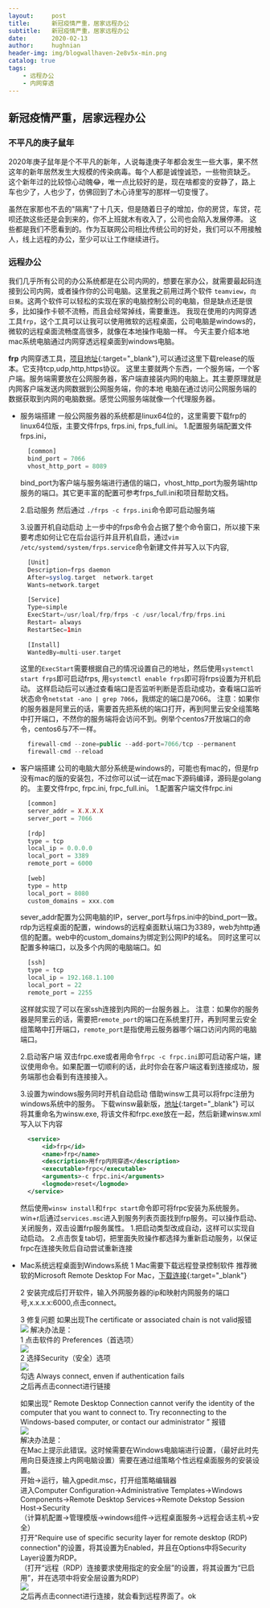 ```yaml
---
layout:     post   				    
title:      新冠疫情严重，居家远程办公
subtitle:   新冠疫情严重，居家远程办公
date:       2020-02-13				
author:     hughnian				
header-img: img/blogwallhaven-2e8v5x-min.png
catalog: true 						
tags:							
    - 远程办公
    - 内网穿透
---
```


## 新冠疫情严重，居家远程办公

### 不平凡的庚子鼠年

2020年庚子鼠年是个不平凡的新年，人说每逢庚子年都会发生一些大事，果不然这年的新年居然发生大规模的传染病毒。每个人都是诚惶诚恐，一些物资缺乏。
这个新年过的比较惊心动魄😂，唯一点比较好的是，现在啥都变的安静了，路上车也少了，人也少了，仿佛回到了木心诗里写的那样一切变慢了。

虽然在家那也不去的"隔离"了十几天，但是随着日子的增加，你的房贷，车贷，花呗还款这些还是会到来的，你不上班就木有收入了，公司也会陷入发展停滞。
这些都是我们不愿看到的。作为互联网公司相比传统公司的好处，我们可以不用接触人，线上远程的办公，至少可以让工作继续进行。

### 远程办公

我们几乎所有公司的办公系统都是在公司内网的，想要在家办公，就需要最起码连接到公司内网，或者操作你的公司电脑。这里我之前用过两个软件
`teamview`，`向日葵`。这两个软件可以轻松的实现在家的电脑控制公司的电脑，但是缺点还是很多，比如操作卡顿不流畅，而且会经常掉线，需要重连。
我现在使用的内网穿透工具`frp`，这个工具可以让我可以使用微软的远程桌面，公司电脑是windows的，微软的远程桌面流畅度高很多，就像在本地操作电脑一样。
今天主要介绍本地mac系统电脑通过内网穿透远程桌面到windows电脑。

**frp** 内网穿透工具，[项目地址](https://github.com/fatedier/frp){:target="_blank"},可以通过这里下载release的版本。它支持tcp,udp,http,https协议。
这里主要就两个东西，一个服务端，一个客户端。服务端需要放在公网服务器，客户端直接装内网的电脑上。其主要原理就是内网客户端发送内网数据到公网服务端，你的本地
电脑在通过访问公网服务端的数据获取到内网的电脑数据。感觉公网服务端就像一个代理服务器。    

- 服务端搭建
  一般公网服务器的系统都是linux64位的，这里需要下载frp的linux64位版，主要文件frps, frps.ini, frps_full.ini。
  1.配置服务端配置文件frps.ini，
  ```php
    [common]
    bind_port = 7066
    vhost_http_port = 8089
  ```
  bind_port为客户端与服务端进行通信的端口，vhost_http_port为服务端http服务的端口。其它更丰富的配置可参考frps_full.ini和项目帮助文档。    
  
  2.启动服务
  然后通过 `./frps -c frps.ini`命令即可启动服务端    
  
  3.设置开机自动启动
  上一步中的frps命令会占据了整个命令窗口，所以接下来要考虑如何让它在后台运行并且开机自启，通过`vim /etc/systemd/system/frps.service`命令新建文件并写入以下内容,
  ```php
    [Unit]
    Description=frps daemon
    After=syslog.target  network.target
    Wants=network.target
    
    [Service]
    Type=simple
    ExecStart=/usr/loal/frp/frps -c /usr/local/frp/frps.ini
    Restart= always
    RestartSec=1min
    
    [Install]
    WantedBy=multi-user.target
  ```
  这里的`ExecStart`需要根据自己的情况设置自己的地址，然后使用`systemctl start frps`即可启动frps, 用`systemctl enable frps`即可将frps设置为开机启动。
  这样启动后可以通过查看端口是否监听判断是否启动成功，查看端口监听状态命令`netstat -ano | grep 7066`，我绑定的端口是7066。
  注意：如果你的服务器是阿里云的话，需要首先把系统的端口打开，再到阿里云安全组策略中打开端口，不然你的服务端将会访问不到。例举个centos7开放端口的命令，centos6与7不一样。
  ```php
    firewall-cmd --zone=public --add-port=7066/tcp --permanent
    firewall-cmd --reload
  ```      
   
  
  
  
- 客户端搭建
  公司的电脑大部分系统是windows的，可能也有mac的，但是frp没有mac的版的安装包，不过你可以试一试在mac下源码编译，源码是golang的。
  主要文件frpc, frpc.ini, frpc_full.ini。 
  1.配置客户端文件frpc.ini
  ```php
    [common]
    server_addr = X.X.X.X
    server_port = 7066
    
    [rdp]
    type = tcp
    local_ip = 0.0.0.0
    local_port = 3389
    remote_port = 6000
    
    [web]
    type = http
    local_port = 8080
    custom_domains = xxx.com
  ```
  sever_addr配置为公网电脑的IP，server_port与frps.ini中的bind_port一致。rdp为远程桌面的配置，windows的远程桌面默认端口为3389，web为http通信的配置。web中的custom_domains为绑定到公网IP的域名。
  同时这里可以配置多种端口，以及多个内网的电脑端口。如
  ```php
    [ssh]
    type = tcp
    local_ip = 192.168.1.100
    local_port = 22
    remote_port = 2255
  ```
  这样就实现了可以在家ssh连接到内网的一台服务器上。
  注意：如果你的服务器是阿里云的话，需要把`remote_port`的端口在系统里打开，再到阿里云安全组策略中打开端口，`remote_port`是指使用云服务器哪个端口访问内网的电脑端口。        
  
  2.启动客户端
  双击frpc.exe或者用命令`frpc -c frpc.ini`即可启动客户端，建议使用命令。如果配置一切顺利的话，此时你会在客户端这看到连接成功，服务端那也会看到有连接接入。   
  
  3.设置为windows服务同时开机自动启动
  借助winsw工具可以将frpc注册为windows系统中的服务。
  下载winsw最新版，[地址](https://github.com/kohsuke/winsw/releases){:target="_blank"} 可以将其重命名为winsw.exe, 将该文件和frpc.exe放在一起，然后新建winsw.xml写入以下内容
  ```xml
    <service>
        <id>frp</id>
        <name>frp</name>
        <description>用frp内网穿透</description>
        <executable>frpc</executable>
        <arguments>-c frpc.ini</arguments>
        <logmode>reset</logmode>
    </service>
  ```
  然后使用`winsw install`和`frpc start`命令即可将frpc安装为系统服务。
  win+r后通过`services.msc`进入到服务列表页面找到frp服务。可以操作启动、关闭服务，双击设置frp服务属性。
  1.把启动类型改成自动，这样可以实现自动启动。
  2.点击恢复tab切，把里面失败操作都选择为重新启动服务，以保证frpc在连接失败后自动尝试重新连接    
  
  
  
  
- Mac系统远程桌面到Windows系统
  1 Mac需要下载远程登录控制软件
  推荐微软的Microsoft Remote Desktop For Mac，[下载连接](https://microsoft-remote-desktop-connection.en.softonic.com/mac){:target="_blank"}     
  
  2 安装完成后打开软件，输入外网服务器的ip和映射内网服务的端口号,x.x.x.x:6000,点击connect。   
  
  3 修复问题
  如果出现The certificate or associated chain is not valid报错
  ![](/img/20190630144349283.png)
  解决办法是：   
  1 点击软件的 Preferences（首选项）    
  ![](/img/20190630144745151.png)    
  2 选择Security（安全）选项     
  ![](/img/20190630145039549.png)    
  勾选 Always connect, enven if authentication fails    
  之后再点击connect进行链接      
  
  
  如果出现“ Remote Desktop Connection cannot verify the identity of the computer that you want to connect to. Try reconnecting to the Windows-based computer, or contact our administrator ” 报错     
  ![](/img/20190630145601333.png)    
  解决办法是：   
  在Mac上提示此错误。这时候需要在Windows电脑端进行设置，（最好此时先用向日葵连接上内网电脑设置）需要在通过组策略个性远程桌面服务的安装设置。    
  开始->运行，输入gpedit.msc，打开组策略编辑器    
  进入Computer Configuration->Administrative Templates->Windows Components->Remote Desktop Services->Remote Dekstop Session Host->Security    
  （计算机配置->管理模版->windows组件->远程桌面服务->远程会话主机->安全）    
  打开"Require use of specific security layer for remote desktop (RDP) connection"的设置，将其设置为Enabled，并且在Options中将Security Layer设置为RDP。   
  （打开“远程（RDP）连接要求使用指定的安全层”的设置，将其设置为“已启用”，并在选项中将安全层设置为RDP）    
  ![](/img/2019063015142015.png)   
  之后再点击connect进行连接，就会看到远程界面了。ok    
  